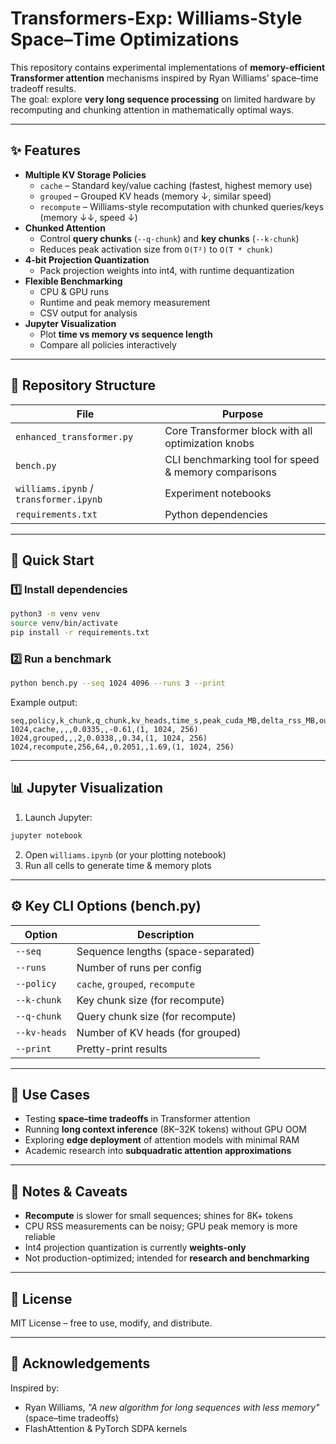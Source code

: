 # Transformers-Exp: Williams-Style Space–Time Optimizations

This repository contains experimental implementations of **memory-efficient Transformer attention** mechanisms inspired by Ryan Williams’ space–time tradeoff results.  
The goal: explore **very long sequence processing** on limited hardware by recomputing and chunking attention in mathematically optimal ways.

---

## ✨ Features

- **Multiple KV Storage Policies**
  - `cache` – Standard key/value caching (fastest, highest memory use)
  - `grouped` – Grouped KV heads (memory ↓, similar speed)
  - `recompute` – Williams-style recomputation with chunked queries/keys (memory ↓↓, speed ↓)
- **Chunked Attention**
  - Control **query chunks** (`--q-chunk`) and **key chunks** (`--k-chunk`)
  - Reduces peak activation size from `O(T²)` to `O(T * chunk)`
- **4-bit Projection Quantization**
  - Pack projection weights into int4, with runtime dequantization
- **Flexible Benchmarking**
  - CPU & GPU runs
  - Runtime and peak memory measurement
  - CSV output for analysis
- **Jupyter Visualization**
  - Plot **time vs memory vs sequence length**
  - Compare all policies interactively

---

## 📂 Repository Structure

| File | Purpose |
|------|---------|
| `enhanced_transformer.py` | Core Transformer block with all optimization knobs |
| `bench.py` | CLI benchmarking tool for speed & memory comparisons |
| `williams.ipynb` / `transformer.ipynb` | Experiment notebooks |
| `requirements.txt` | Python dependencies |

---

## 🚀 Quick Start

### 1️⃣ Install dependencies
```bash
python3 -m venv venv
source venv/bin/activate
pip install -r requirements.txt
```

### 2️⃣ Run a benchmark
```bash
python bench.py --seq 1024 4096 --runs 3 --print
```

Example output:
```
seq,policy,k_chunk,q_chunk,kv_heads,time_s,peak_cuda_MB,delta_rss_MB,out_shape
1024,cache,,,,0.0335,,-0.61,(1, 1024, 256)
1024,grouped,,,2,0.0338,,0.34,(1, 1024, 256)
1024,recompute,256,64,,0.2051,,1.69,(1, 1024, 256)
```

---

## 📊 Jupyter Visualization

1. Launch Jupyter:
```bash
jupyter notebook
```
2. Open `williams.ipynb` (or your plotting notebook)  
3. Run all cells to generate time & memory plots

---

## ⚙️ Key CLI Options (bench.py)

| Option | Description |
|--------|-------------|
| `--seq` | Sequence lengths (space-separated) |
| `--runs` | Number of runs per config |
| `--policy` | `cache`, `grouped`, `recompute` |
| `--k-chunk` | Key chunk size (for recompute) |
| `--q-chunk` | Query chunk size (for recompute) |
| `--kv-heads` | Number of KV heads (for grouped) |
| `--print` | Pretty-print results |

---

## 📌 Use Cases

- Testing **space–time tradeoffs** in Transformer attention
- Running **long context inference** (8K–32K tokens) without GPU OOM
- Exploring **edge deployment** of attention models with minimal RAM
- Academic research into **subquadratic attention approximations**

---

## 📝 Notes & Caveats

- **Recompute** is slower for small sequences; shines for 8K+ tokens
- CPU RSS measurements can be noisy; GPU peak memory is more reliable
- Int4 projection quantization is currently **weights-only**
- Not production-optimized; intended for **research and benchmarking**

---

## 📄 License
MIT License – free to use, modify, and distribute.

---

## 🙌 Acknowledgements
Inspired by:
- Ryan Williams, *"A new algorithm for long sequences with less memory"* (space–time tradeoffs)
- FlashAttention & PyTorch SDPA kernels



